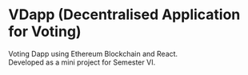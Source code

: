 # VDapp (Decentralised Application for Voting)
Voting Dapp using Ethereum Blockchain and React.<br>
Developed as a mini project for Semester VI.




